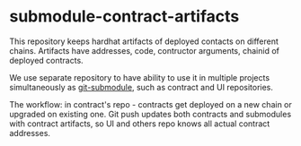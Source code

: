 # submodule-contract-artifacts
This repository keeps hardhat artifacts of deployed contacts on different chains. Artifacts have addresses, code, contructor arguments, chainid of deployed contracts.

We use separate repository to have ability to use it in multiple projects simultaneously as [git-submodule](https://git-scm.com/book/en/v2/Git-Tools-Submodules), such as contract and UI repositories.

The workflow: in contract's repo - contracts get deployed on a new chain or upgraded on existing one. Git push updates both contracts and submodules with contract artifacts, so UI and others repo knows all actual contract addresses. 
